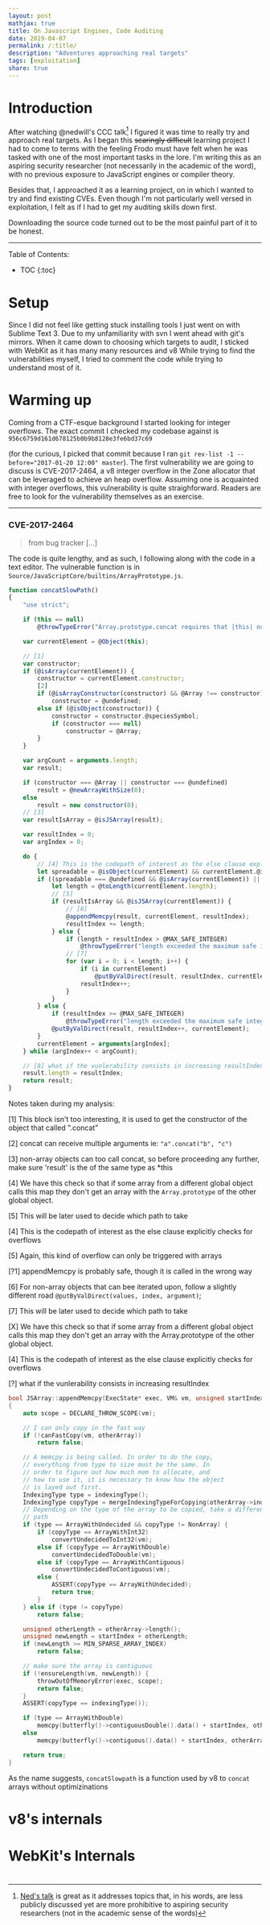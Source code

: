 ```yaml
---
layout: post
mathjax: true
title: On Javascript Engines, Code Auditing
date: 2019-04-07
permalink: /:title/
description: "Adventures approaching real targets"
tags: [exploitation]
share: true
---
```


# Introduction

After watching @nedwill's CCC talk[^1] I figured it was time to really try
and approach real targets. As I began this ~~scaringly difficult~~ learning
project I had to come to terms with the feeling Frodo must have felt when
he was tasked with one of the most important tasks in the lore.
I'm writing this as an aspiring security researcher (not necessarily in the
academic <accezzione> of the word), with no previous exposure to JavaScript
engines or compiler theory.



Besides that, I approached it as a learning project, on in which I wanted
to try and find existing CVEs. Even though I'm not particularly well versed
in exploitation, I felt as if I had to get my auditing skills down first.

Downloading the source code turned out to be
the most painful part of it to be honest.

---
Table of Contents:
* TOC
{:toc}

# Setup

Since I did not feel like getting stuck installing tools I just went on with Sublime Text 3.
Due to my unfamiliarity with svn I went ahead with git's mirrors. When it came down to
choosing which targets to audit, I sticked with WebKit as it has many many resources and v8
While trying to find the vulnerabilities myself, I tried to comment the code while trying
to understand most of it.

# Warming up

Coming from a CTF-esque background I started looking for integer overflows.
The exact commit I checked my codebase against is `956c6759d161d678125b0b9b8128e3fe6bd37c69`
<!-- change this phrase as it is very bad -->
(for the curious, I picked that commit because I ran `git rev-list -1 --before="2017-01-20 12:00" master`).
The first vulnerability we are going to discuss is CVE-2017-2464, a v8 integer overflow in the Zone allocator
that can be leveraged to achieve an heap overflow. Assuming one is acquainted with integer overflows, this
vulnerability is quite straighforward. Readers are free to look for the vulnerability themselves as an exercise.

---

### CVE-2017-2464

> from bug tracker [...]

The code is quite lengthy, and as such, I following along with the code in a text editor.
The vulnerable function is in `Source/JavaScriptCore/builtins/ArrayPrototype.js`.

```javascript
function concatSlowPath()
{
    "use strict";

    if (this == null)
        @throwTypeError("Array.prototype.concat requires that |this| not be null or undefined");

    var currentElement = @Object(this);

    // [1]
    var constructor;
    if (@isArray(currentElement)) {
        constructor = currentElement.constructor;
        [2]
        if (@isArrayConstructor(constructor) && @Array !== constructor)
            constructor = @undefined;
        else if (@isObject(constructor)) {
            constructor = constructor.@speciesSymbol;
            if (constructor === null)
                constructor = @Array;
        }
    }

    var argCount = arguments.length;
    var result;

    if (constructor === @Array || constructor === @undefined)
        result = @newArrayWithSize(0);
    else
        result = new constructor(0);
    // [3]
    var resultIsArray = @isJSArray(result);

    var resultIndex = 0;
    var argIndex = 0;

    do {
        // [4] This is the codepath of interest as the else clause explicitly checks for overflows
        let spreadable = @isObject(currentElement) && currentElement.@isConcatSpreadableSymbol;
        if ((spreadable === @undefined && @isArray(currentElement)) || spreadable) {
            let length = @toLength(currentElement.length);
            // [5]
            if (resultIsArray && @isJSArray(currentElement)) {
                // [6]
                @appendMemcpy(result, currentElement, resultIndex);
                resultIndex += length;
            } else {
                if (length + resultIndex > @MAX_SAFE_INTEGER)
                    @throwTypeError("length exceeded the maximum safe integer");
                // [7]
                for (var i = 0; i < length; i++) {
                    if (i in currentElement)
                        @putByValDirect(result, resultIndex, currentElement[i]);
                    resultIndex++;
                }
            }
        } else {
            if (resultIndex >= @MAX_SAFE_INTEGER)
                @throwTypeError("length exceeded the maximum safe integer");
            @putByValDirect(result, resultIndex++, currentElement);
        }
        currentElement = arguments[argIndex];
    } while (argIndex++ < argCount);

    // [8] what if the vunlerability consists in increasing resultIndex
    result.length = resultIndex;
    return result;
}

```

Notes taken during my analysis:

[1] This block isn't too interesting, it is used to get the constructor
of the object that called ".concat"

[2] concat can receive multiple arguments
ie: `"a".concat("b", "c")`

[3] non-array objects can too call concat, so before
    proceeding any further, make sure 'result' is the
    of the same type as *this

[4] We have this check so that if some array from a different global object
    calls this map they don't get an array with the `Array.prototype` of the
    other global object.

[5] This will be later used to decide which path to take

[4] This is the codepath of interest as the else clause explicitly checks for overflows

[5] Again, this kind of overflow can only be triggered with arrays

[?1] appendMemcpy is probably safe, though it is called in the
     wrong way

[6]  For non-array objects that can bee iterated upon, follow a slightly different road
     `@putByValDirect(values, index, argument)`;

[7]  This will be later used to decide which path to take

[X]  We have this check so that if some array from a different global object
     calls this map they don't get an array with the Array.prototype of the
     other global object.

[4] This is the codepath of interest as the else clause explicitly checks for overflows

[?] what if the vunlerability consists in increasing resultIndex


```cpp
bool JSArray::appendMemcpy(ExecState* exec, VM& vm, unsigned startIndex, JSC::JSArray* otherArray)
{
    auto scope = DECLARE_THROW_SCOPE(vm);

    // I can only copy in the fast way
    if (!canFastCopy(vm, otherArray))
        return false;

    // A memcpy is being called. In order to do the copy,
    // everything from type to size must be the same. In
    // order to figure out how much mem to allocate, and
    // how to use it, it is necessary to know how the object
    // is layed out first.
    IndexingType type = indexingType();
    IndexingType copyType = mergeIndexingTypeForCopying(otherArray->indexingType());
    // Depending on the type of the array to be copied, take a different
    // path
    if (type == ArrayWithUndecided && copyType != NonArray) {
        if (copyType == ArrayWithInt32)
            convertUndecidedToInt32(vm);
        else if (copyType == ArrayWithDouble)
            convertUndecidedToDouble(vm);
        else if (copyType == ArrayWithContiguous)
            convertUndecidedToContiguous(vm);
        else {
            ASSERT(copyType == ArrayWithUndecided);
            return true;
        }
    } else if (type != copyType)
        return false;

    unsigned otherLength = otherArray->length();
    unsigned newLength = startIndex + otherLength;
    if (newLength >= MIN_SPARSE_ARRAY_INDEX)
        return false;

    // make sure the array is contiguous
    if (!ensureLength(vm, newLength)) {
        throwOutOfMemoryError(exec, scope);
        return false;
    }
    ASSERT(copyType == indexingType());

    if (type == ArrayWithDouble)
        memcpy(butterfly()->contiguousDouble().data() + startIndex, otherArray->butterfly()->contiguousDouble().data(), sizeof(JSValue) * otherLength);
    else
        memcpy(butterfly()->contiguous().data() + startIndex, otherArray->butterfly()->contiguous().data(), sizeof(JSValue) * otherLength);

    return true;
}
```

As the name suggests, `concatSlowpath` is a function used by v8 to `concat` arrays without optimizinations

# v8's internals

# WebKit's Internals

#

[^1]: [Ned's talk]() is great as it addresses topics that, in his words, are
    less publicly discussed yet are more prohibitive to aspiring security researchers
(not in the academic sense of the words)
